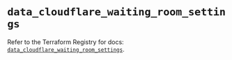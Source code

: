 # `data_cloudflare_waiting_room_settings`

Refer to the Terraform Registry for docs: [`data_cloudflare_waiting_room_settings`](https://registry.terraform.io/providers/cloudflare/cloudflare/5.10.0/docs/data-sources/waiting_room_settings).
